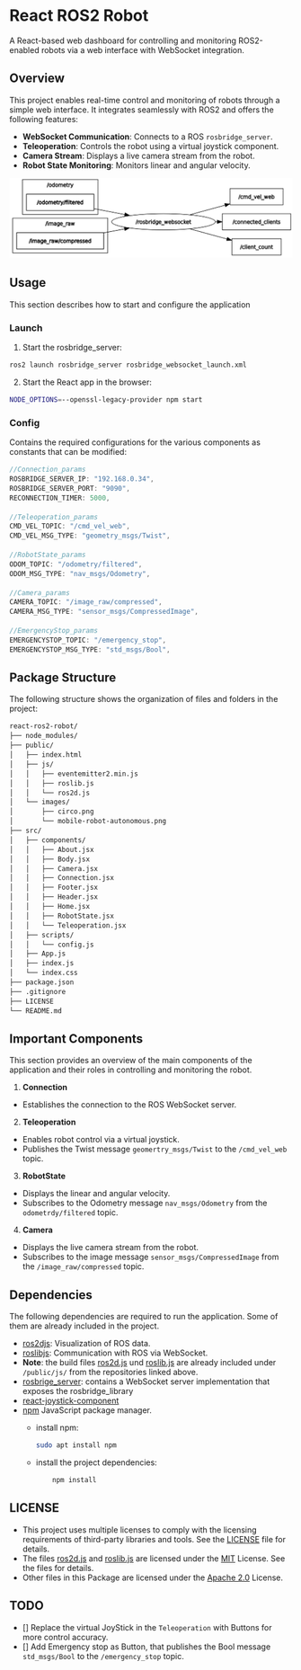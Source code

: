 # React ROS2 Robot
A React-based web dashboard for controlling and monitoring ROS2-enabled robots via a web interface with WebSocket integration.

## Overview
This project enables real-time control and monitoring of robots through a simple web interface. It integrates seamlessly with ROS2 and offers the following features:
- **WebSocket Communication**: Connects to a ROS `rosbridge_server`.
- **Teleoperation**: Controls the robot using a virtual joystick component.
- **Camera Stream**: Displays a live camera stream from the robot.
- **Robot State Monitoring**: Monitors linear and angular velocity.

![ROS2 Topic Graph](/public/images/rosgraph.png)

## Usage
This section describes how to start and configure the application

### Launch
1. Start the rosbridge_server:
```bash
ros2 launch rosbridge_server rosbridge_websocket_launch.xml
```

2. Start the React app in the browser:
```bash
NODE_OPTIONS=--openssl-legacy-provider npm start
```

### Config
Contains the required configurations for the various components as constants that can be modified:

```javascript
//Connection_params
ROSBRIDGE_SERVER_IP: "192.168.0.34",
ROSBRIDGE_SERVER_PORT: "9090",
RECONNECTION_TIMER: 5000,

//Teleoperation_params
CMD_VEL_TOPIC: "/cmd_vel_web",
CMD_VEL_MSG_TYPE: "geometry_msgs/Twist",

//RobotState_params
ODOM_TOPIC: "/odometry/filtered",
ODOM_MSG_TYPE: "nav_msgs/Odometry",

//Camera_params
CAMERA_TOPIC: "/image_raw/compressed",
CAMERA_MSG_TYPE: "sensor_msgs/CompressedImage",

//EmergencyStop_params
EMERGENCYSTOP_TOPIC: "/emergency_stop",
EMERGENCYSTOP_MSG_TYPE: "std_msgs/Bool",
```  

## Package Structure
The following structure shows the organization of files and folders in the project:

```bash
react-ros2-robot/
├── node_modules/
├── public/
│   ├── index.html
│   ├── js/
│   │   ├── eventemitter2.min.js
│   │   ├── roslib.js
│   │   └── ros2d.js
│   └── images/
│       ├── circo.png
│       └── mobile-robot-autonomous.png
├── src/
│   ├── components/
│   │   ├── About.jsx
│   │   ├── Body.jsx
│   │   ├── Camera.jsx
│   │   ├── Connection.jsx
│   │   ├── Footer.jsx
│   │   ├── Header.jsx
│   │   ├── Home.jsx
│   │   ├── RobotState.jsx
│   │   └── Teleoperation.jsx
│   ├── scripts/
│   │   └── config.js
│   ├── App.js
│   ├── index.js
│   └── index.css
├── package.json
├── .gitignore
├── LICENSE
└── README.md
```

## Important Components
This section provides an overview of the main components of the application and their roles in controlling and monitoring the robot.

1. **Connection**
- Establishes the connection to the ROS WebSocket server.

2. **Teleoperation**
- Enables robot control via a virtual joystick.
- Publishes the Twist message `geomertry_msgs/Twist` to the `/cmd_vel_web` topic.

3. **RobotState**
- Displays the linear and angular velocity.
- Subscribes to the Odometry message `nav_msgs/Odometry` from the `odometrdy/filtered` topic.

4. **Camera**
- Displays the live camera stream from the robot.
- Subscribes to the image message `sensor_msgs/CompressedImage` from the `/image_raw/compressed` topic.

## Dependencies
The following dependencies are required to run the application. Some of them are already included in the project.
- [ros2djs](https://github.com/RobotWebTools/ros2djs): Visualization of ROS data.
- [roslibjs](https://github.com/RobotWebTools/roslibjs): Communication with ROS via WebSocket.
- **Note**: the build files [ros2d.js](https://github.com/RobotWebTools/ros2djs/blob/develop/build/ros2d.js) und [roslib.js](https://github.com/RobotWebTools/roslibjs/blob/ros2/build/roslib.js) are already included under `/public/js/` from the repositories linked above.
- [rosbrige_server](https://github.com/RobotWebTools/rosbridge_suite/tree/ros2/rosbridge_server): contains a WebSocket server implementation that exposes the rosbridge_library
- [react-joystick-component](https://www.npmjs.com/package/react-joystick-component)
- [npm](https://deb.nodesource.com/) JavaScript package manager.
    - install npm:
        ```bash
        sudo apt install npm
        ```

    - install the project dependencies:
        ```bash
            npm install
        ```

## LICENSE
- This project uses multiple licenses to comply with the licensing requirements of third-party libraries and tools. See the [LICENSE](./LICENSE) file for details.
- The files [ros2d.js](./public/js/ros2d.js) and [roslib.js](./public/js/roslib.js) are licensed under the [MIT](https://opensource.org/license/MIT) License. See the files for details.
- Other files in this Package are licensed under the [Apache 2.0](https://www.apache.org/licenses/LICENSE-2.0) License.

## TODO
- [] Replace the virtual JoyStick in the `Teleoperation` with Buttons for more control accuracy.
- [] Add Emergency stop as Button, that publishes the Bool message `std_msgs/Bool` to the `/emergency_stop` topic.